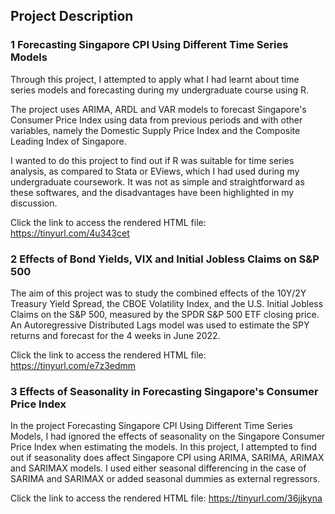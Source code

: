 ## Project Description

### 1 Forecasting Singapore CPI Using Different Time Series Models

Through this project, I attempted to apply what I had learnt about time series models and forecasting 
during my undergraduate course using R.  

The project uses ARIMA, ARDL and VAR models to forecast Singapore's Consumer Price Index using data
from previous periods and with other variables, namely the Domestic Supply Price Index and the Composite Leading 
Index of Singapore.  

I wanted to do this project to find out if R was suitable for time series analysis, as compared to Stata or EViews,
which I had used during my undergraduate coursework. It was not as simple and straightforward as these softwares, and the
disadvantages have been highlighted in my discussion.

Click the link to access the rendered HTML file: https://tinyurl.com/4u343cet  

### 2 Effects of Bond Yields, VIX and Initial Jobless Claims on S&P 500

The aim of this project was to study the combined effects of the 10Y/2Y Treasury Yield Spread, the CBOE Volatility Index,
and the U.S. Initial Jobless Claims on the S&P 500, measured by the SPDR S&P 500 ETF closing price. An Autoregressive
Distributed Lags model was used to estimate the SPY returns and forecast for the 4 weeks in June 2022. 

Click the link to access the rendered HTML file: https://tinyurl.com/e7z3edmm

### 3 Effects of Seasonality in Forecasting Singapore's Consumer Price Index

In the project Forecasting Singapore CPI Using Different Time Series Models, I had ignored the effects of seasonality
on the Singapore Consumer Price Index when estimating the models. In this project, I attempted to find out if seasonality
does affect Singapore CPI using ARIMA, SARIMA, ARIMAX and SARIMAX models. I used either seasonal differencing in the case of
SARIMA and SARIMAX or added seasonal dummies as external regressors.  

Click the link to access the rendered HTML file: https://tinyurl.com/36jjkyna
